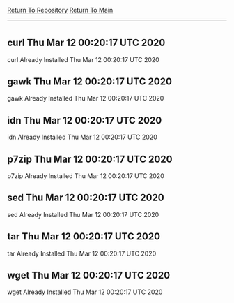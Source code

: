 [Return To Repository](https://github.com/deathbybandaid/piholeparser/)
[Return To Main](https://github.com/deathbybandaid/piholeparser/blob/master/RecentRunLogs/Mainlog.md)
____________________________________
# 
## curl Thu Mar 12 00:20:17 UTC 2020
curl Already Installed Thu Mar 12 00:20:17 UTC 2020
## gawk Thu Mar 12 00:20:17 UTC 2020
gawk Already Installed Thu Mar 12 00:20:17 UTC 2020
## idn Thu Mar 12 00:20:17 UTC 2020
idn Already Installed Thu Mar 12 00:20:17 UTC 2020
## p7zip Thu Mar 12 00:20:17 UTC 2020
p7zip Already Installed Thu Mar 12 00:20:17 UTC 2020
## sed Thu Mar 12 00:20:17 UTC 2020
sed Already Installed Thu Mar 12 00:20:17 UTC 2020
## tar Thu Mar 12 00:20:17 UTC 2020
tar Already Installed Thu Mar 12 00:20:17 UTC 2020
## wget Thu Mar 12 00:20:17 UTC 2020
wget Already Installed Thu Mar 12 00:20:17 UTC 2020

